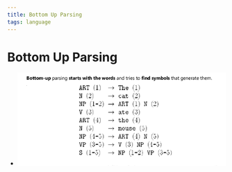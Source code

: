 ```yaml
---
title: Bottom Up Parsing
tags: language
---
```


# Bottom Up Parsing
- ![im](assets/Pasted%20Image%2020220506183325.png)






































































